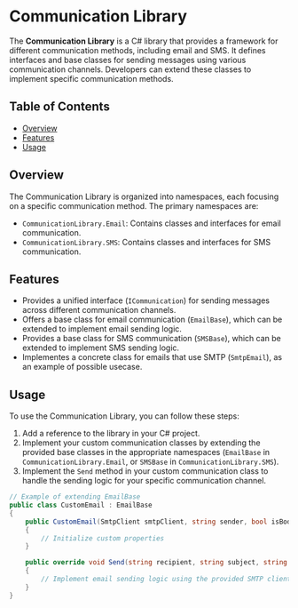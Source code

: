 # Communication Library

The **Communication Library** is a C# library that provides a framework for different communication methods, including email and SMS. It defines interfaces and base classes for sending messages using various communication channels. Developers can extend these classes to implement specific communication methods.

## Table of Contents

- [Overview](#overview)
- [Features](#features)
- [Usage](#usage)


## Overview

The Communication Library is organized into namespaces, each focusing on a specific communication method. The primary namespaces are:
- `CommunicationLibrary.Email`: Contains classes and interfaces for email communication.
- `CommunicationLibrary.SMS`: Contains classes and interfaces for SMS communication.

## Features

- Provides a unified interface (`ICommunication`) for sending messages across different communication channels.
- Offers a base class for email communication (`EmailBase`), which can be extended to implement email sending logic.
- Provides a base class for SMS communication (`SMSBase`), which can be extended to implement SMS sending logic.
- Implementes a concrete class for emails that use SMTP (`SmtpEmail`), as an example of possible usecase.

## Usage

To use the Communication Library, you can follow these steps:

1. Add a reference to the library in your C# project.
2. Implement your custom communication classes by extending the provided base classes in the appropriate namespaces (`EmailBase` in `CommunicationLibrary.Email`, or `SMSBase` in `CommunicationLibrary.SMS`).
3. Implement the `Send` method in your custom communication class to handle the sending logic for your specific communication channel.

```csharp
// Example of extending EmailBase
public class CustomEmail : EmailBase
{
    public CustomEmail(SmtpClient smtpClient, string sender, bool isBodyHtml) : base(sender, isBodyHtml)
    {
        // Initialize custom properties
    }

    public override void Send(string recipient, string subject, string message)
    {
        // Implement email sending logic using the provided SMTP client
    }
}

```